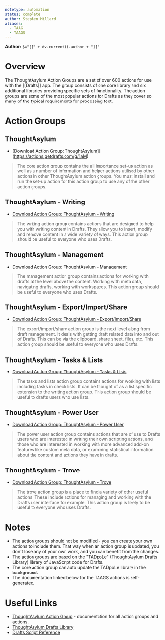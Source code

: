 ```yaml
---
notetype: automation
status: complete
author: Stephen Millard
aliases:
  - TAAG
  - TAAGS
---
```


**Author:** `$="[[" + dv.current().author + "]]"`

# Overview
The ThoughtAsylum Action Groups are a set of over 600 actions for use with the [[Drafts]] app. The group consists of one core library and six additional libraries providing specific sets of functionality. The action groups are some of the most popular actions for Drafts as they cover so many of the typical requirements for processing text.

# Action Groups
## ThoughtAsylum
- [Download Action Group: ThoughtAsylum]](https://actions.getdrafts.com/g/1aM)

> The core action group contains the all importance set-up action as well as a number of information and helper actions utilised by other actions in other ThoughtAsylum action groups. You must install and run the set-up action for this action group to use any of the other action groups.

## ThoughtAsylum - Writing
- [Download Action Group: ThoughtAsylum - Writing](https://actions.getdrafts.com/g/1cu)

> The writing action group contains actions that are designed to help you with writing content in Drafts. They allow you to insert, modify and remove content in a wide variety of ways. This action group should be useful to everyone who uses Drafts.

##  ThoughtAsylum - Management
- [Download Action Group: ThoughtAsylum - Management](https://actions.getdrafts.com/g/1cv)

> The management action group contains actions for working with drafts at the level above the content. Working with meta data, navigating drafts, working with workspaces. This action group should be useful to everyone who uses Drafts.

## ThoughtAsylum - Export/Import/Share
- [Download Action Group: ThoughtAsylum - Export/Import/Share](https://actions.getdrafts.com/g/1cw)

> The export/import/share action group is the next level along from draft management. It deals with getting draft related data into and out of Drafts. This can be via the clipboard, share sheet, files, etc. This action group should be useful to everyone who uses Drafts.

## ThoughtAsylum - Tasks & Lists
- [Download Action Group: ThoughtAsylum - Tasks & Lists](https://actions.getdrafts.com/g/1cy)

> The tasks and lists action group contains actions for working with lists including tasks in check lists. It can be thought of as a list specific extension to the writing action group. This action group should be useful to drafts users who use lists.

## ThoughtAsylum - Power User
- [Download Action Group: ThoughtAsylum - Power User](https://actions.getdrafts.com/g/1ct)

> The power user action group contains actions that are of use to Drafts users who are interested in writing their own scripting actions, and those who are interested in working with more advanced add-on features like custom meta data, or examining statistical information about the content and actions they have in drafts.

## ThoughtAsylum - Trove
- [Download Action Group: ThoughtAsylum - Trove](https://actions.getdrafts.com/g/1cx)

> The trove action group is a place to find a variety of other useful actions. These include actions for managing and working with the Drafts user interface for example. This action group is likely to be useful to everyone who uses Drafts.

# Notes
- The action groups should not be modified - you can create your own actions to include them. That way when an action group is updated, you don't lose any of your own work, and you can benefit from the changes.
- The action groups are based on the "TADpoLe" (ThoughtAsylum Drafts Library) library of JavaScript code for Drafts.
- The core action group can auto update the TADpoLe library in the background.
- The documentation linked below for the TAAGS actions is self-generated.

# Useful Links
- [ThoughtAsylum Action Group](https://www.thoughtasylum.com/taagd/) - documentation for all action groups and actions.
- [ThoughtAsylum Drafts Library](https://tadpole.thoughtasylum.com)
- [Drafts Script Reference](https://scripting.getdrafts.com)